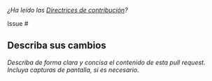 *¿Ha leído las [Directrices de contribución](https://github.com/oscarnovasf/VSCode-settings/blob/master/.github/CONTRIBUTING.md)?*

Issue #

## Describa sus cambios

*Describa de forma clara y concisa el contenido de esta pull request. Incluya capturas de pantalla, si es necesario.*